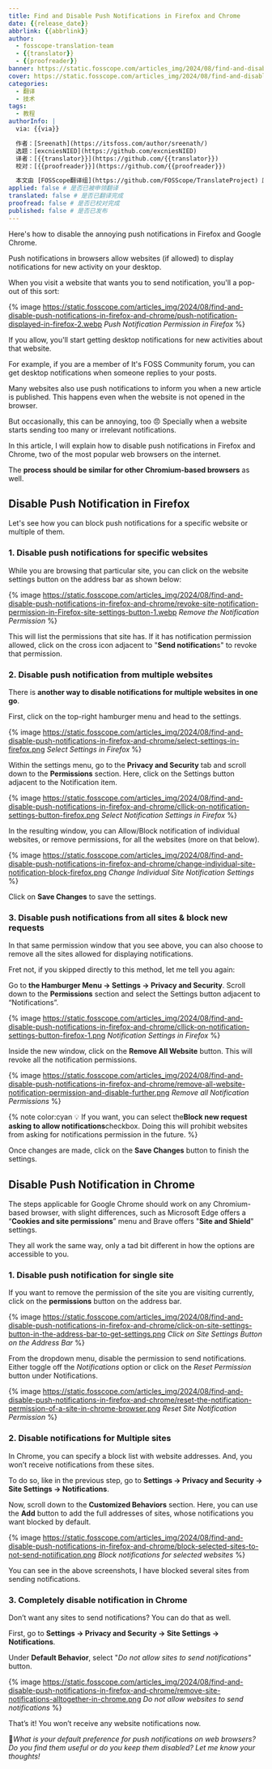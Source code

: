 ```yaml
---
title: Find and Disable Push Notifications in Firefox and Chrome
date: {{release_date}}
abbrlink: {{abbrlink}}
author:
  - fosscope-translation-team
  - {{translator}}
  - {{proofreader}}
banner: https://static.fosscope.com/articles_img/2024/08/find-and-disable-push-notifications-in-firefox-and-chrome/disable-push-notifications-chrome-firefox.webp
cover: https://static.fosscope.com/articles_img/2024/08/find-and-disable-push-notifications-in-firefox-and-chrome/disable-push-notifications-chrome-firefox.webp
categories:
  - 翻译
  - 技术
tags: 
  - 教程
authorInfo: |
  via: {{via}}

  作者：[Sreenath](https://itsfoss.com/author/sreenath/)
  选题：[excniesNIED](https://github.com/excniesNIED)
  译者：[{{translator}}](https://github.com/{{translator}})
  校对：[{{proofreader}}](https://github.com/{{proofreader}})

  本文由 [FOSScope翻译组](https://github.com/FOSScope/TranslateProject) 原创编译，[开源观察](https://fosscope.com/) 荣誉推出
applied: false # 是否已被申领翻译
translated: false # 是否已翻译完成
proofread: false # 是否已校对完成
published: false # 是否已发布
---
```


Here's how to disable the annoying push notifications in Firefox and Google Chrome.

<!-- more -->

Push notifications in browsers allow websites (if allowed) to display notifications for new activity on your desktop.

When you visit a website that wants you to send notification, you'll a pop-out of this sort:

{% image https://static.fosscope.com/articles_img/2024/08/find-and-disable-push-notifications-in-firefox-and-chrome/push-notification-displayed-in-firefox-2.webp *Push Notification Permission in Firefox* %}

If you allow, you'll start getting desktop notifications for new activities about that website.

For example, if you are a member of It's FOSS Community forum, you can get desktop notifications when someone replies to your posts.

Many websites also use push notifications to inform you when a new article is published. This happens even when the website is not opened in the browser.

But occasionally, this can be annoying, too 😠 Specially when a website starts sending too many or irrelevant notifications.

In this article, I will explain how to disable push notifications in Firefox and Chrome, two of the most popular web browsers on the internet.

The **process should be similar for other Chromium-based browsers** as well.

## Disable Push Notification in Firefox

Let's see how you can block push notifications for a specific website or multiple of them.

### 1. Disable push notifications for specific websites

While you are browsing that particular site, you can click on the website settings button on the address bar as shown below:

{% image https://static.fosscope.com/articles_img/2024/08/find-and-disable-push-notifications-in-firefox-and-chrome/revoke-site-notification-permission-in-Firefox-site-settings-button-1.webp *Remove the Notification Permission* %}

This will list the permissions that site has. If it has notification permission allowed, click on the cross icon adjacent to "**Send notification**s" to revoke that permission.

### 2. Disable push notification from multiple websites

There is **another way to disable notifications for multiple websites in one go**.

First, click on the top-right hamburger menu and head to the settings.

{% image https://static.fosscope.com/articles_img/2024/08/find-and-disable-push-notifications-in-firefox-and-chrome/select-settings-in-firefox.png *Select Settings in Firefox* %}

Within the settings menu, go to the **Privacy and Security** tab and scroll down to the **Permissions** section. Here, click on the Settings button adjacent to the Notification item.

{% image https://static.fosscope.com/articles_img/2024/08/find-and-disable-push-notifications-in-firefox-and-chrome/cllick-on-notification-settings-button-firefox.png *Select Notification Settings in Firefox* %}

In the resulting window, you can Allow/Block notification of individual websites, or remove permissions, for all the websites (more on that below).

{% image https://static.fosscope.com/articles_img/2024/08/find-and-disable-push-notifications-in-firefox-and-chrome/change-individual-site-notification-block-firefox.png *Change Individual Site Notification Settings* %}

Click on **Save Changes** to save the settings.

### 3. Disable push notifications from all sites & block new requests

In that same permission window that you see above, you can also choose to remove all the sites allowed for displaying notifications.

Fret not, if you skipped directly to this method, let me tell you again:

Go to **the Hamburger Menu → Settings → Privacy and Security**. Scroll down to the **Permissions** section and select the Settings button adjacent to “Notifications”.

{% image https://static.fosscope.com/articles_img/2024/08/find-and-disable-push-notifications-in-firefox-and-chrome/cllick-on-notification-settings-button-firefox-1.png *Notification Settings in Firefox* %}

Inside the new window, click on the **Remove All Website** button. This will revoke all the notification permissions.

{% image https://static.fosscope.com/articles_img/2024/08/find-and-disable-push-notifications-in-firefox-and-chrome/remove-all-website-notification-permission-and-disable-further.png *Remove all Notification Permissions* %}

{% note color:cyan 💡 If you want, you can select the**Block new request asking to allow notifications**checkbox. Doing this will prohibit websites from asking for notifications permission in the future. %}

Once changes are made, click on the **Save Changes** button to finish the settings.

## Disable Push Notification in Chrome

The steps applicable for Google Chrome should work on any Chromium-based browser, with slight differences, such as Microsoft Edge offers a “**Cookies and site permissions**” menu and Brave offers "**Site and Shield**" settings.

They all work the same way, only a tad bit different in how the options are accessible to you.

### 1. Disable push notification for single site

If you want to remove the permission of the site you are visiting currently, click on the **permissions** button on the address bar.

{% image https://static.fosscope.com/articles_img/2024/08/find-and-disable-push-notifications-in-firefox-and-chrome/click-on-site-settings-button-in-the-address-bar-to-get-settings.png *Click on Site Settings Button on the Address Bar* %}

From the dropdown menu, disable the permission to send notifications. Either toggle off the *Notifications* option or click on the *Reset Permission* button under Notifications.

{% image https://static.fosscope.com/articles_img/2024/08/find-and-disable-push-notifications-in-firefox-and-chrome/reset-the-notification-permission-of-a-site-in-chrome-browser.png *Reset Site Notification Permission* %}

### 2. Disable notifications for Multiple sites

In Chrome, you can specify a block list with website addresses. And, you won’t receive notifications from these sites.

To do so, like in the previous step, go to **Settings → Privacy and Security → Site Settings → Notifications**.

Now, scroll down to the **Customized Behaviors** section. Here, you can use the **Add** button to add the full addresses of sites, whose notifications you want blocked by default.

{% image https://static.fosscope.com/articles_img/2024/08/find-and-disable-push-notifications-in-firefox-and-chrome/block-selected-sites-to-not-send-notiification.png *Block notifications for selected websites* %}

You can see in the above screenshots, I have blocked several sites from sending notifications.

### 3. Completely disable notification in Chrome

Don’t want any sites to send notifications? You can do that as well.

First, go to **Settings → Privacy and Security → Site Settings → Notifications**.

Under **Default Behavior**, select "*Do not allow sites to send notifications"* button.

{% image https://static.fosscope.com/articles_img/2024/08/find-and-disable-push-notifications-in-firefox-and-chrome/remove-site-notifications-alltogether-in-chrome.png *Do not allow websites to send notifications* %}

That’s it! You won’t receive any website notifications now.

💬*What is your default preference for push notifications on web browsers? Do you find them useful or do you keep them disabled? Let me know your thoughts!*
